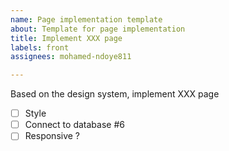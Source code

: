 ```yaml
---
name: Page implementation template
about: Template for page implementation
title: Implement XXX page
labels: front
assignees: mohamed-ndoye811

---
```


Based on the design system, implement XXX page

- [ ] Style
- [ ] Connect to database #6 
- [ ] Responsive ?
